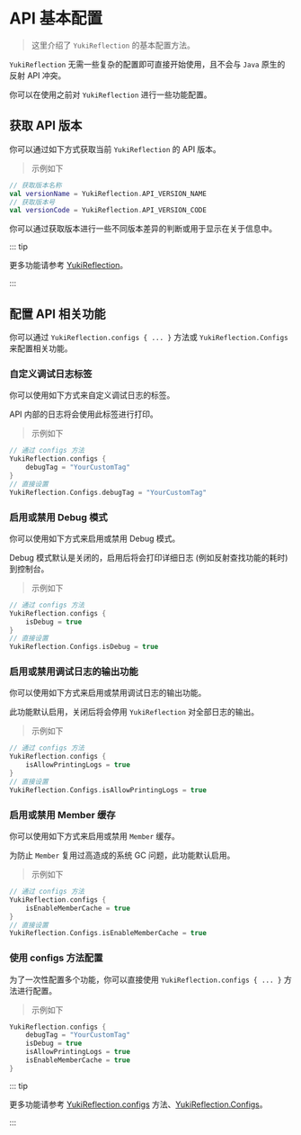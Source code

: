 # API 基本配置

> 这里介绍了 `YukiReflection` 的基本配置方法。

`YukiReflection` 无需一些复杂的配置即可直接开始使用，且不会与 `Java` 原生的反射 API 冲突。

你可以在使用之前对 `YukiReflection` 进行一些功能配置。

## 获取 API 版本

你可以通过如下方式获取当前 `YukiReflection` 的 API 版本。

> 示例如下

```kotlin
// 获取版本名称
val versionName = YukiReflection.API_VERSION_NAME
// 获取版本号
val versionCode = YukiReflection.API_VERSION_CODE
```

你可以通过获取版本进行一些不同版本差异的判断或用于显示在关于信息中。

::: tip

更多功能请参考 [YukiReflection](../api/public/com/highcapable/yukireflection/YukiReflection)。

:::

## 配置 API 相关功能

你可以通过 `YukiReflection.configs { ... }` 方法或 `YukiReflection.Configs` 来配置相关功能。

### 自定义调试日志标签

你可以使用如下方式来自定义调试日志的标签。

API 内部的日志将会使用此标签进行打印。

> 示例如下

```kotlin
// 通过 configs 方法
YukiReflection.configs {
    debugTag = "YourCustomTag"
}
// 直接设置
YukiReflection.Configs.debugTag = "YourCustomTag"
```

### 启用或禁用 Debug 模式

你可以使用如下方式来启用或禁用 Debug 模式。

Debug 模式默认是关闭的，启用后将会打印详细日志 (例如反射查找功能的耗时) 到控制台。

> 示例如下

```kotlin
// 通过 configs 方法
YukiReflection.configs {
    isDebug = true
}
// 直接设置
YukiReflection.Configs.isDebug = true
```

### 启用或禁用调试日志的输出功能

你可以使用如下方式来启用或禁用调试日志的输出功能。

此功能默认启用，关闭后将会停用 `YukiReflection` 对全部日志的输出。

> 示例如下

```kotlin
// 通过 configs 方法
YukiReflection.configs {
    isAllowPrintingLogs = true
}
// 直接设置
YukiReflection.Configs.isAllowPrintingLogs = true
```

### 启用或禁用 Member 缓存

你可以使用如下方式来启用或禁用 `Member` 缓存。

为防止 `Member` 复用过高造成的系统 GC 问题，此功能默认启用。

> 示例如下

```kotlin
// 通过 configs 方法
YukiReflection.configs {
    isEnableMemberCache = true
}
// 直接设置
YukiReflection.Configs.isEnableMemberCache = true
```

### 使用 configs 方法配置

为了一次性配置多个功能，你可以直接使用 `YukiReflection.configs { ... }` 方法进行配置。

> 示例如下

```kotlin
YukiReflection.configs {
    debugTag = "YourCustomTag"
    isDebug = true
    isAllowPrintingLogs = true
    isEnableMemberCache = true
}
```

::: tip

更多功能请参考 [YukiReflection.configs](../api/public/com/highcapable/yukireflection/YukiReflection#configs-method) 方法、[YukiReflection.Configs](../api/public/com/highcapable/yukireflection/YukiReflection#configs-object)。

:::